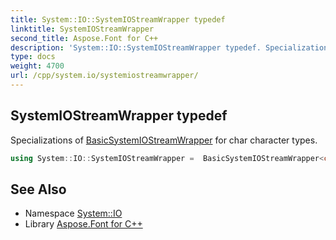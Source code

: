 ```yaml
---
title: System::IO::SystemIOStreamWrapper typedef
linktitle: SystemIOStreamWrapper
second_title: Aspose.Font for C++
description: 'System::IO::SystemIOStreamWrapper typedef. Specializations of BasicSystemIOStreamWrapper for char character types in C++.'
type: docs
weight: 4700
url: /cpp/system.io/systemiostreamwrapper/
---
```

## SystemIOStreamWrapper typedef


Specializations of [BasicSystemIOStreamWrapper](../basicsystemiostreamwrapper/) for char character types.

```cpp
using System::IO::SystemIOStreamWrapper =  BasicSystemIOStreamWrapper<char, std::char_traits<char>>
```

## See Also

* Namespace [System::IO](../)
* Library [Aspose.Font for C++](../../)
